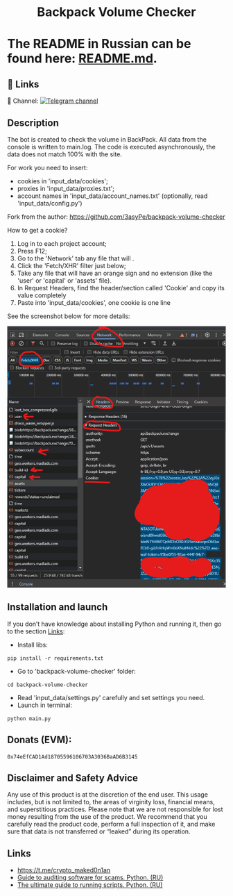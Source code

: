 <h1 align="center">Backpack Volume Checker<h1>

The README in Russian can be found here: [README.md](https://github.com/maked0n1an/backpack-volume-checker/blob/main/README.md).

## 🔗 Links
🔔 Channel: 
[![Telegram channel](https://img.shields.io/endpoint?url=https://runkit.io/damiankrawczyk/telegram-badge/branches/master?url=https://t.me/crypto_maked0n1an)](https://t.me/crypto_maked0n1an)

<h2>Description</h2>
The bot is created to check the volume in BackPack. All data from the console is written to main.log. The code is executed asynchronously, the data does not match 100% with the site.

For work you need to insert:
- cookies in 'input_data/cookies'; 
- proxies in 'input_data/proxies.txt'; 
- account names in 'input_data/account_names.txt' (optionally, read 'input_data/config.py')

Fork from the author: https://github.com/3asyPe/backpack-volume-checker

How to get a cookie?
1. Log in to each project account;
2. Press F12;
3. Go to the 'Network' tab any file that will .
3. Click the 'Fetch/XHR' filter just below;
4. Take any file that will have an orange sign and no extension (like the 'user' or 'capital' or 'assets' file).
5. In Request Headers, find the header/section called 'Cookie' and copy its value completely
6. Paste into 'input_data/cookies', one cookie is one line

See the screenshot below for more details:

![](https://github.com/maked0n1an/backpack-volume-checker/blob/main/instruction.png)


## Installation and launch
If you don’t have knowledge about installing Python and running it, then go to the section [Links](#links):

* Install libs:
<pre><code>pip install -r requirements.txt</code></pre>
* Go to 'backpack-volume-checker' folder:
<pre><code>cd backpack-volume-checker</code></pre>
* Read 'input_data/settings.py' carefully and set settings you need.
* Launch in terminal:
<pre><code>python main.py</code></pre>

## Donats (EVM):
<pre><code>0x74eEfCAD1Ad18705596106703A3036BaAD6B3145</code></pre>

## Disclaimer and Safety Advice

Any use of this product is at the discretion of the end user. This usage includes, but is not limited to, the areas of virginity loss, financial means, and superstitious practices.
Please note that we are not responsible for lost money resulting from the use of the product. We recommend that you carefully read the product code, perform a full inspection of it, and make sure that data is not transferred or “leaked” during its operation.

## Links
<a name="Links"></a>
- https://t.me/crypto_maked0n1an
- [Guide to auditing software for scams. Python. (RU)](https://teletype.in/@brokeboi/dsxymHafdZb)
- [The ultimate guide to running scripts. Python. (RU)](https://teletype.in/@hodlmod.eth/how-to-run-scripts)